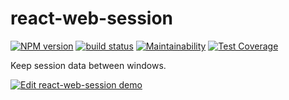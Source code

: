 # react-web-session

[![NPM version](https://badge.fury.io/js/react-web-session.svg)](https://www.npmjs.com/package/react-web-session) 
[![build status](https://travis-ci.org/gilbarbara/react-web-session.svg)](https://travis-ci.org/gilbarbara/react-web-session) 
[![Maintainability](https://api.codeclimate.com/v1/badges/d81d926e61fefdb7a9e3/maintainability)](https://codeclimate.com/github/gilbarbara/react-web-session/maintainability)
[![Test Coverage](https://api.codeclimate.com/v1/badges/d81d926e61fefdb7a9e3/test_coverage)](https://codeclimate.com/github/gilbarbara/react-web-session/test_coverage)

Keep session data between windows.

[![Edit react-web-session demo](https://codesandbox.io/static/img/play-codesandbox.svg)](https://codesandbox.io/s/n40w8w88jl)
